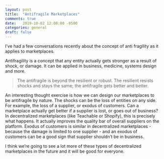 ```yaml
---
layout: post
title:  "Antifragile Marketplaces"
comments: true
date:   2019-10-02 12:00:00 -0500
categories: general
draft: false
---
```


I’ve had a few conversations recently about the concept of anti fragility as it applies to marketplaces. 

Antifragility is a concept that any entity actually gets stronger as a result of shock, or damage. It can be applied in business, medicine, systems design and more.

> The antifragile is beyond the resilient or robust. The resilient resists shocks and stays the same; the antifragile gets better and better.

An interesting thought exercise is how we can design our marketplaces to be antifragile by nature. The shocks can be the loss of entities on any side. For example, the loss of a supplier, or exodus of customers. Can a marketplace actually get better if a supplier is lost, or goes out of business? In decentralized marketplaces (like Teachable or Shopify), this is precisely what happens. It actually improves the quality bar of overall suppliers on the platform. Exodus of customers is similar in decentralized marketplaces - because the damage is limited to one supplier - and an exodus of customers can be a good sign that supplier shouldn’t be in business. 

I think we’re going to see a lot more of these types of decentralized marketplaces in the future and it will be good for everyone.  
